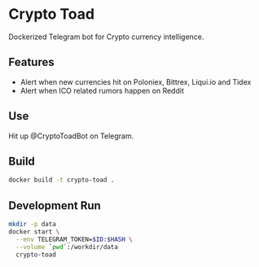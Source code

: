 
# Crypto Toad

Dockerized Telegram bot for Crypto currency intelligence.

## Features

* Alert when new currencies hit on Poloniex, Bittrex, Liqui.io and Tidex
* Alert when ICO related rumors happen on Reddit

## Use

Hit up @CryptoToadBot on Telegram.


## Build

```bash
docker build -t crypto-toad .
```

## Development Run

```bash
mkdir -p data
docker start \
  --env TELEGRAM_TOKEN=$ID:$HASH \
  --volume `pwd`:/workdir/data
  crypto-toad
```

